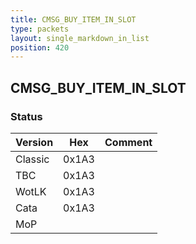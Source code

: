 ```yaml
---
title: CMSG_BUY_ITEM_IN_SLOT
type: packets
layout: single_markdown_in_list
position: 420
---
```


## CMSG_BUY_ITEM_IN_SLOT

### Status

Version    | Hex        | Comment
---------- | ---------- | ---------- 
Classic    | 0x1A3      |
TBC        | 0x1A3      |
WotLK      | 0x1A3      |
Cata       | 0x1A3      |
MoP        |            |